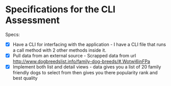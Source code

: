 # Specifications for the CLI Assessment

Specs:
- [x] Have a CLI for interfacing with the application - I have a CLI file that runs a call method with 2 other methods inside it.
- [x] Pull data from an external source - Scrapped data from url http://www.dogbreedslist.info/family-dog-breeds/#.Wotwi6inFPa
- [x] Implement both list and detail views - data gives you a list of 20 family friendly dogs to select from then gives you there popularity rank and best quality
